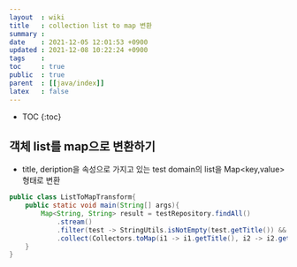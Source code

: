 ```yaml
---
layout  : wiki
title   : collection list to map 변환
summary : 
date    : 2021-12-05 12:01:53 +0900
updated : 2021-12-08 10:22:24 +0900
tags    : 
toc     : true
public  : true
parent  : [[java/index]]
latex   : false
---
```

* TOC
{:toc}


## 객체 list를 map으로 변환하기

- title, deription을 속성으로 가지고 있는 test domain의 list을 Map<key,value> 형태로 변환
 
```java
public class ListToMapTransform{
    public static void main(String[] args){
        Map<String, String> result = testRepository.findAll()
            .stream()
            .filter(test -> StringUtils.isNotEmpty(test.getTitle()) && StringUtils.isNotEmpty(test.getDescription()))
            .collect(Collectors.toMap(i1 -> i1.getTitle(), i2 -> i2.getDescription()));
    }
}
```

